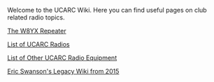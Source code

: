 Welcome to the UCARC Wiki. Here you can find useful pages on club related radio topics.

[The W8YX Repeater](The-W8YX-Repeater)

[List of UCARC Radios](List-of-UCARC-Radios)

[List of Other UCARC Radio Equipment](List-of-Other-UCARC-Radio-Equipment)

[Eric Swanson's Legacy Wiki from 2015](eric-swansons-legacy-wiki)